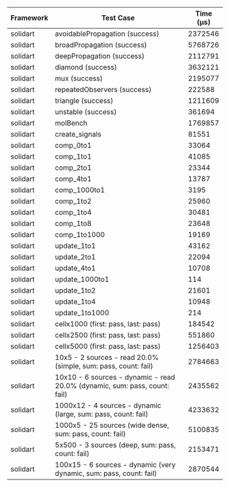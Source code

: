 | Framework | Test Case | Time (μs) |
| --- | --- | --- |
| solidart | avoidablePropagation (success) | 2372546 |
| solidart | broadPropagation (success) | 5768726 |
| solidart | deepPropagation (success) | 2112791 |
| solidart | diamond (success) | 3632121 |
| solidart | mux (success) | 2195077 |
| solidart | repeatedObservers (success) | 222588 |
| solidart | triangle (success) | 1211609 |
| solidart | unstable (success) | 361694 |
| solidart | molBench | 1769857 |
| solidart | create_signals | 81551 |
| solidart | comp_0to1 | 33064 |
| solidart | comp_1to1 | 41085 |
| solidart | comp_2to1 | 23344 |
| solidart | comp_4to1 | 13787 |
| solidart | comp_1000to1 | 3195 |
| solidart | comp_1to2 | 25960 |
| solidart | comp_1to4 | 30481 |
| solidart | comp_1to8 | 23648 |
| solidart | comp_1to1000 | 19169 |
| solidart | update_1to1 | 43162 |
| solidart | update_2to1 | 22094 |
| solidart | update_4to1 | 10708 |
| solidart | update_1000to1 | 114 |
| solidart | update_1to2 | 21601 |
| solidart | update_1to4 | 10948 |
| solidart | update_1to1000 | 214 |
| solidart | cellx1000 (first: pass, last: pass) | 184542 |
| solidart | cellx2500 (first: pass, last: pass) | 551860 |
| solidart | cellx5000 (first: pass, last: pass) | 1256403 |
| solidart | 10x5 - 2 sources - read 20.0% (simple, sum: pass, count: fail) | 2784663 |
| solidart | 10x10 - 6 sources - dynamic - read 20.0% (dynamic, sum: pass, count: fail) | 2435562 |
| solidart | 1000x12 - 4 sources - dynamic (large, sum: pass, count: fail) | 4233632 |
| solidart | 1000x5 - 25 sources (wide dense, sum: pass, count: fail) | 5100835 |
| solidart | 5x500 - 3 sources (deep, sum: pass, count: fail) | 2153471 |
| solidart | 100x15 - 6 sources - dynamic (very dynamic, sum: pass, count: fail) | 2870544 |
